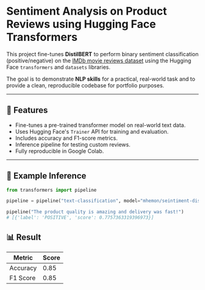 # Sentiment Analysis on Product Reviews using Hugging Face Transformers

This project fine-tunes **DistilBERT** to perform binary sentiment classification (positive/negative) on the [IMDb movie reviews dataset](https://huggingface.co/datasets/imdb) using the Hugging Face `transformers` and `datasets` libraries.

The goal is to demonstrate **NLP skills** for a practical, real-world task and to provide a clean, reproducible codebase for portfolio purposes.

---

## 📌 Features
- Fine-tunes a pre-trained transformer model on real-world text data.
- Uses Hugging Face's `Trainer` API for training and evaluation.
- Includes accuracy and F1-score metrics.
- Inference pipeline for testing custom reviews.
- Fully reproducible in Google Colab.

---

## 📂 Example Inference

```python
from transformers import pipeline

pipeline = pipeline("text-classification", model="mhemon/seintiment-distilbert-base-uncased", device="cuda")
```

```python
pipeline("The product quality is amazing and delivery was fast!")
# [{'label': 'POSITIVE', 'score': 0.7757363319396973}]
```

## 📊 Result
| Metric   | Score |
| -------- | ----- |
| Accuracy | 0.85  |
| F1 Score | 0.85  |

